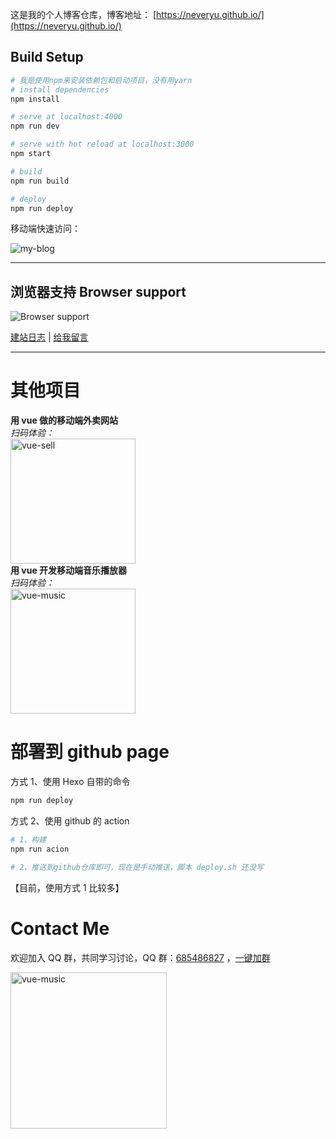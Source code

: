 这是我的个人博客仓库，博客地址： [https://neveryu.github.io/](https://neveryu.github.io/)

## Build Setup

```bash
# 我是使用npm来安装依赖包和启动项目，没有用yarn
# install dependencies
npm install

# serve at localhost:4000
npm run dev

# serve with hot reload at localhost:3000
npm start

# build
npm run build

# deploy
npm run deploy
```

移动端快速访问：

![my-blog](https://neveryu.github.io/images/view-my-blog.png)

---

## 浏览器支持 Browser support

![Browser support](http://iissnan.com/nexus/next/browser-support.png)

[建站日志](https://neveryu.github.io/weblog/) | [给我留言](https://neveryu.github.io/guestbook/)

---

# 其他项目

<div>
  <div title="sell">
    <b>用 vue 做的移动端外卖网站</b>
    <br>
    <i>扫码体验：</i>
    <br>  
    <img src="https://neveryu.github.io/images/vue-sell-2.png" alt="vue-sell" width="200">
  </div>
  <div title="vue-music">
    <b>用 vue 开发移动端音乐播放器</b>
    <br>
    <i>扫码体验：</i>
    <br>
    <img src="https://neveryu.github.io/images/vue-music-1.png" alt="vue-music" width="200">
  </div>
</div>

# 部署到 github page

方式 1、使用 Hexo 自带的命令

```bash
npm run deploy
```

方式 2、使用 github 的 action

```bash
# 1、构建
npm run acion

# 2、推送到github仓库即可，现在是手动推送，脚本 deploy.sh 还没写
```

【目前，使用方式 1 比较多】

# Contact Me

欢迎加入 QQ 群，共同学习讨论，QQ 群：[685486827](//shang.qq.com/wpa/qunwpa?idkey=32da7a18744756b0d8ffdd05b84999afecb5265dbad0fb119033e122abe803f3) ，<a target="_blank" href="//shang.qq.com/wpa/qunwpa?idkey=32da7a18744756b0d8ffdd05b84999afecb5265dbad0fb119033e122abe803f3">一键加群</a>

<img src="https://neveryu.github.io/images/qq-group.png" alt="vue-music" width="250">
